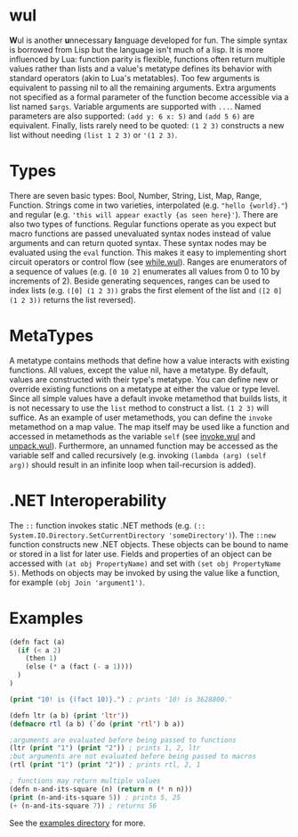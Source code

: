 wul
========
**W**ul is another **u**nnecessary **l**anguage developed for fun. The simple syntax is borrowed from Lisp but the language isn't much of a lisp. It is more influenced by Lua: function parity is flexible, functions often return multiple values rather than lists and a value's metatype defines its behavior with standard operators (akin to Lua's metatables). Too few arguments is equivalent to passing nil to all the remaining arguments. Extra arguments not specified as a formal parameter of the function become accessible via a list named `$args`. Variable arguments are supported with `...`. Named parameters are also supported: `(add y: 6 x: 5)` and `(add 5 6)` are equivalent. Finally, lists rarely need to be quoted: `(1 2 3)` constructs a new list without needing `(list 1 2 3)` or `'(1 2 3)`. 

Types
======
There are seven basic types: Bool, Number, String, List, Map, Range, Function. Strings come in two varieties, interpolated (e.g. `"hello {world}."`) and regular (e.g. `'this will appear exactly {as seen here}'`). There are also two types of functions. Regular functions operate as you expect but macro functions are passed unevaluated syntax nodes instead of value arguments and can return quoted syntax. These syntax nodes may be evaluated using the `eval` function. This makes it easy to implementing short circuit operators or control flow (see [while.wul](Examples/while.wul)). Ranges are enumerators of a sequence of values (e.g. `[0 10 2]` enumerates all values from 0 to 10 by increments of 2). Beside generating sequences, ranges can be used to index lists (e.g. `([0] (1 2 3))` grabs the first element of the list and `([2 0] (1 2 3))` returns the list reversed).

MetaTypes
=========
A metatype contains methods that define how a value interacts with existing functions. All values, except the value nil, have a metatype. By default, values are constructed with their type's metatype. You can define new or override existing functions on a metatype at either the value or type level. Since all simple values have a default invoke metamethod that builds lists, it is not necessary to use the `list` method to construct a list. `(1 2 3)` will suffice. As an example of user metamethods, you can define the `invoke` metamethod on a map value. The map itself may be used like a function and accessed in metamethods as the variable `self` (see [invoke.wul](Examples/invoke.wul) and [unpack.wul](Examples/unpack.wul)). Furthermore, an unnamed function may be accessed as the variable self and called recursively (e.g. invoking `(lambda (arg) (self arg))` should result in an infinite loop when tail-recursion is added).

.NET Interoperability
=====================
The `::` function invokes static .NET methods (e.g. `(:: System.IO.Directory.SetCurrentDirectory 'someDirectory')`). The `::new` function constructs new .NET objects. These objects can be bound to name or stored in a list for later use. Fields and properties of an object can be accessed with `(at obj PropertyName)` and set with `(set obj PropertyName 5)`. Methods on objects may be invoked by using the value like a function, for example `(obj Join 'argument1')`.

Examples
=======
```lisp
(defn fact (a) 
  (if (< a 2) 
    (then 1)
    (else (* a (fact (- a 1))))
  )
)

(print "10! is {(fact 10)}.") ; prints '10! is 3628800.'
```

```lisp
(defn ltr (a b) (print 'ltr'))
(defmacro rtl (a b) (`do (print 'rtl') b a))

;arguments are evaluated before being passed to functions
(ltr (print "1") (print "2")) ; prints 1, 2, ltr 
;but arguments are not evaluated before being passed to macros
(rtl (print "1") (print "2")) ; prints rtl, 2, 1 
```

```lisp
; functions may return multiple values
(defn n-and-its-square (n) (return n (* n n)))
(print (n-and-its-square 5)) ; prints 5, 25 
(+ (n-and-its-square 7)) ; returns 56
```

See the [examples directory](Examples) for more.
